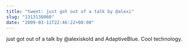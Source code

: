 ```yaml
---
title: "tweet: just got out of a talk by @alexi"
slug: "1313138060"
date: "2009-03-11T22:46:22+00:00"
---
```

just got out of a talk by @alexiskold and AdaptiveBlue.  Cool technology.